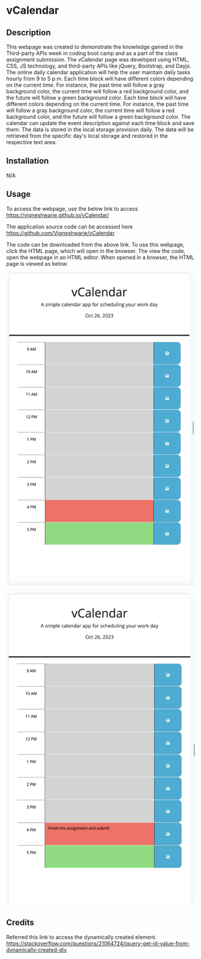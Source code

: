 # vCalendar

## Description

This webpage was created to demonstrate the knowledge gained in the Third-party APIs week in coding boot camp and as a part of the class assignment submission. The vCalendar page was developed using HTML, CSS, JS technology, and third-party APIs like jQuery, Bootstrap, and Dayjs. The online daily calendar application will help the user maintain daily tasks hourly from 9 to 5 p.m. Each time block will have different colors depending on the current time. For instance, the past time will follow a gray background color, the current time will follow a red background color, and the future will follow a green background color. Each time block will have different colors depending on the current time. For instance, the past time will follow a gray background color, the current time will follow a red background color, and the future will follow a green background color. The calendar can update the event description against each time block and save them. The data is stored in the local storage provision daily. The data will be retrieved from the specific day's local storage and restored in the respective text area.

## Installation

N/A

## Usage

To access the webpage, use the below link to access https://vigneshwarie.github.io/vCalendar/

The application source code can be accessed here https://github.com/Vigneshwarie/vCalendar

The code can be downloaded from the above link. To use this webpage, click the HTML page, which will open in the browser. The view the code, open the webpage in an HTML editor. When opened in a browser, the HTML page is viewed as below.

![Alt text](assets/images/vCalendarHomePage.png)

![Alt text](assets/images/vCalendarAfterSave.png)

## Credits

Referred this link to access the dynamically created element.  https://stackoverflow.com/questions/21064724/jquery-get-id-value-from-dynamically-created-div

